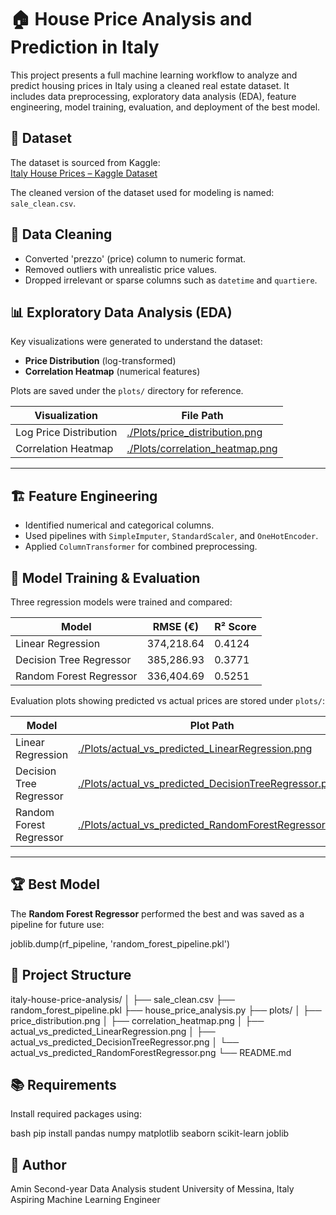 # 🏠 House Price Analysis and Prediction in Italy

This project presents a full machine learning workflow to analyze and predict housing prices in Italy using a cleaned real estate dataset. It includes data preprocessing, exploratory data analysis (EDA), feature engineering, model training, evaluation, and deployment of the best model.

## 📂 Dataset

The dataset is sourced from Kaggle:  
[Italy House Prices – Kaggle Dataset](https://www.kaggle.com/datasets/tommasoramella/italy-house-prices?resource=download)

The cleaned version of the dataset used for modeling is named: `sale_clean.csv`.

## 🧹 Data Cleaning
- Converted 'prezzo' (price) column to numeric format.
- Removed outliers with unrealistic price values.
- Dropped irrelevant or sparse columns such as `datetime` and `quartiere`.

## 📊 Exploratory Data Analysis (EDA)

Key visualizations were generated to understand the dataset:

- **Price Distribution** (log-transformed)
- **Correlation Heatmap** (numerical features)

Plots are saved under the `plots/` directory for reference.

| Visualization | File Path |
|---------------|-----------|
| Log Price Distribution | [./Plots/price_distribution.png](./Plots/price_distribution.png) |
| Correlation Heatmap    | [./Plots/correlation_heatmap.png](./Plots/correlation_heatmap.png) |

---

## 🏗️ Feature Engineering
- Identified numerical and categorical columns.
- Used pipelines with `SimpleImputer`, `StandardScaler`, and `OneHotEncoder`.
- Applied `ColumnTransformer` for combined preprocessing.

## 🤖 Model Training & Evaluation

Three regression models were trained and compared:

| Model                   | RMSE (€)   | R² Score |
|------------------------|------------|----------|
| Linear Regression       | 374,218.64 | 0.4124   |
| Decision Tree Regressor | 385,286.93 | 0.3771   |
| Random Forest Regressor | 336,404.69 | 0.5251   |

Evaluation plots showing predicted vs actual prices are stored under `plots/`:

| Model                  | Plot Path |
|------------------------|-----------|
| Linear Regression       | [./Plots/actual_vs_predicted_LinearRegression.png](./Plots/actual_vs_predicted_LinearRegression.png) |
| Decision Tree Regressor | [./Plots/actual_vs_predicted_DecisionTreeRegressor.png](./Plots/actual_vs_predicted_DecisionTreeRegressor.png) |
| Random Forest Regressor | [./Plots/actual_vs_predicted_RandomForestRegressor.png](./Plots/actual_vs_predicted_RandomForestRegressor.png) |

---
## 🏆 Best Model
The **Random Forest Regressor** performed the best and was saved as a pipeline for future use:

joblib.dump(rf_pipeline, 'random_forest_pipeline.pkl')

## 📁 Project Structure
italy-house-price-analysis/
│
├── sale_clean.csv
├── random_forest_pipeline.pkl
├── house_price_analysis.py
├── plots/
│   ├── price_distribution.png
│   ├── correlation_heatmap.png
│   ├── actual_vs_predicted_LinearRegression.png
│   ├── actual_vs_predicted_DecisionTreeRegressor.png
│   └── actual_vs_predicted_RandomForestRegressor.png
└── README.md


## 📚 Requirements
Install required packages using:

bash pip install pandas numpy matplotlib seaborn scikit-learn joblib

## 👤 Author
Amin
Second-year Data Analysis student
University of Messina, Italy
Aspiring Machine Learning Engineer
